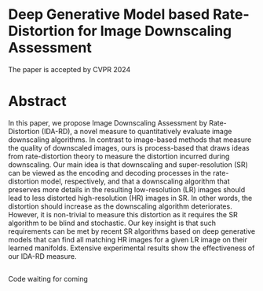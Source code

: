# Deep Generative Model based Rate-Distortion for Image Downscaling Assessment
The paper is accepted by CVPR 2024
# Abstract
In this paper, we propose Image Downscaling Assessment by Rate-Distortion (IDA-RD), a novel measure to quantitatively evaluate image downscaling algorithms. 
In contrast to image-based methods that measure the quality of downscaled images, ours is process-based that draws ideas from rate-distortion theory to measure the distortion incurred during downscaling.
Our main idea is that downscaling and super-resolution (SR) can be viewed as the encoding and decoding processes in the rate-distortion model, respectively, and that a downscaling algorithm that preserves more details in the resulting low-resolution (LR) images should lead to less distorted high-resolution (HR) images in SR.
In other words, the distortion should increase as the downscaling algorithm deteriorates.
However, it is non-trivial to measure this distortion as it requires the SR algorithm to be blind and stochastic.
Our key insight is that such requirements can be met by recent SR algorithms based on deep generative models that can find all matching HR images for a given LR image on their learned manifolds.
Extensive experimental results show the effectiveness of our IDA-RD measure.

##
Code waiting for coming
